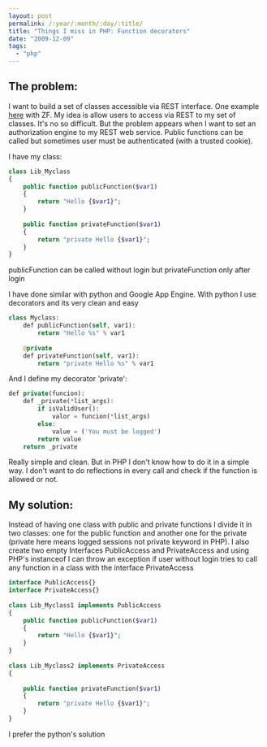 ```yaml
---
layout: post
permalink: /:year/:month/:day/:title/
title: "Things I miss in PHP: Function decorators"
date: "2009-12-09"
tags: 
  - "php"
---
```


## The problem:

I want to build a set of classes accessible via REST interface. One example [here](http://weierophinney.net/matthew/archives/228-Building-RESTful-Services-with-Zend-Framework.html) with ZF. My idea is allow users to access via REST to my set of classes. It's no so difficult. But the problem appears when I want to set an authorization engine to my REST web service. Public functions can be called but sometimes user must be authenticated (with a trusted cookie).

I have my class:

```php
class Lib_Myclass
{
    public function publicFunction($var1)
    {
        return "Hello {$var1}";
    }
 
    public function privateFunction($var1)
    {
        return "private Hello {$var1}";
    }
}

```

publicFunction can be called without login but privateFunction only after login

I have done similar with python and Google App Engine. With python I use decorators and its very clean and easy

```php
class Myclass:
    def publicFunction(self, var1):
        return "Hello %s" % var1
 
    @private
    def privateFunction(self, var1):
        return "private Hello %s" % var1
```

And I define my decorator 'private':

```php
def private(funcion):
    def _private(*list_args):
        if isValidUser():
            valor = funcion(*list_args)
        else:
            value = ('You must be logged')
        return value
    return _private
```

Really simple and clean. But in PHP I don't know how to do it in a simple way. I don't want to do reflections in every call and check if the function is allowed or not.

## My solution:

Instead of having one class with public and private functions I divide it in two classes: one for the public function and another one for the private (private here means logged sessions not private keyword in PHP). I also create two empty Interfaces PublicAccess and PrivateAccess and using PHP's instanceof I can throw an exception if user without login tries to call any function in a class with the interface PrivateAccess

```php
interface PublicAccess{}
interface PrivateAccess{}
 
class Lib_Myclass1 implements PublicAccess
{
    public function publicFunction($var1)
    {
        return "Hello {$var1}";
    }
}
 
class Lib_Myclass2 implements PrivateAccess
{
 
    public function privateFunction($var1)
    {
        return "private Hello {$var1}";
    }
}
```

I prefer the python's solution
